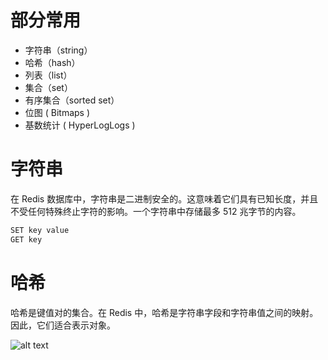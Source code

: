 # 部分常用
- 字符串（string）
- 哈希（hash）
- 列表（list）
- 集合（set）
- 有序集合（sorted set）
- 位图 ( Bitmaps )
- 基数统计 ( HyperLogLogs )

# 字符串
在 Redis 数据库中，字符串是二进制安全的。这意味着它们具有已知长度，并且不受任何特殊终止字符的影响。一个字符串中存储最多 512 兆字节的内容。
````sh
SET key value
GET key
````
# 哈希
哈希是键值对的集合。在 Redis 中，哈希是字符串字段和字符串值之间的映射。因此，它们适合表示对象。

![alt text](image.png)